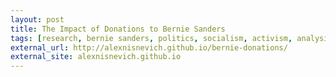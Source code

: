 ```yaml
---
layout: post
title: The Impact of Donations to Bernie Sanders
tags: [research, bernie sanders, politics, socialism, activism, analysis, stats, javascript, maps]
external_url: http://alexnisnevich.github.io/bernie-donations/
external_site: alexnisnevich.github.io
---
```

